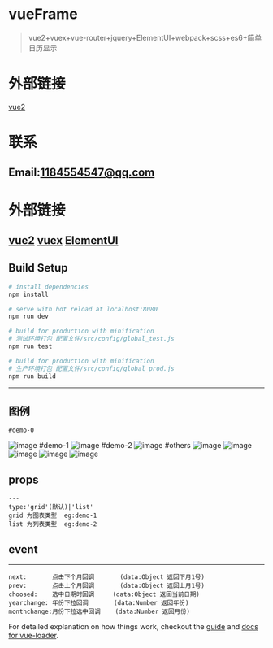 # vueFrame

> vue2+vuex+vue-router+jquery+ElementUI+webpack+scss+es6+简单日历显示

# 外部链接
<a href="https://cn.vuejs.org/" target="_blank">vue2</a>

# 联系
Email:1184554547@qq.com
---
# 外部链接
<a href="https://cn.vuejs.org/">vue2</a>
<a href="http://vuex.vuejs.org/">vuex</a>
<a href="http://element.eleme.io/#/zh-CN">ElementUI</a>
---
## Build Setup

``` bash
# install dependencies
npm install

# serve with hot reload at localhost:8080
npm run dev

# build for production with minification
# 测试环境打包 配置文件/src/config/global_test.js
npm run test

# build for production with minification
# 生产环境打包 配置文件/src/config/global_prod.js
npm run build
```
---
## 图例
	#demo-0
![image](https://github.com/zfdai/vueFrame-datetimeshow/raw/master/screenshots/demo-0.png)
	#demo-1
![image](https://github.com/zfdai/vueFrame-datetimeshow/raw/master/screenshots/demo-1.png)
	#demo-2
![image](https://github.com/zfdai/vueFrame-datetimeshow/raw/master/screenshots/demo-2.png)
	#others
![image](https://github.com/zfdai/vueFrame-datetimeshow/raw/master/screenshots/demo-3.png)
![image](https://github.com/zfdai/vueFrame-datetimeshow/raw/master/screenshots/demo-4.png)
![image](https://github.com/zfdai/vueFrame-datetimeshow/raw/master/screenshots/demo-5.png)
![image](https://github.com/zfdai/vueFrame-datetimeshow/raw/master/screenshots/demo-6.png)
![image](https://github.com/zfdai/vueFrame-datetimeshow/raw/master/screenshots/demo-7.png)
## props
```
---
type:'grid'(默认)|'list' 
grid 为图表类型 	eg:demo-1
list 为列表类型	eg:demo-2
```
## event
---
```
next:		点击下个月回调	      (data:Object 返回下月1号)    
prev:		点击上个月回调	      (data:Object 返回上月1号)	 
choosed:	选中日期时回调     (data:Object 返回当前日期)	
yearchange:	年份下拉回调		 (data:Number 返回年份)		
monthchange:月份下拉选中回调	(data:Number 返回月份)
```

For detailed explanation on how things work, checkout the [guide](http://vuejs-templates.github.io/webpack/) and [docs for vue-loader](http://vuejs.github.io/vue-loader).
